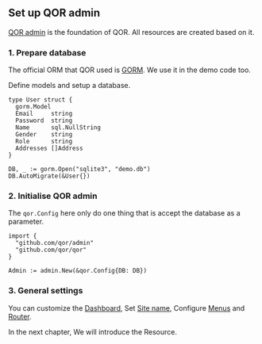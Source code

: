 ## Set up QOR admin

[QOR admin](https://github.com/qor/admin) is the foundation of QOR. All resources are created based on it.

### 1. Prepare database

The official ORM that QOR used is [GORM](http://jinzhu.me/gorm/). We use it in the demo code too.

Define models and setup a database.

```
type User struct {
  gorm.Model
  Email     string
  Password  string
  Name      sql.NullString
  Gender    string
  Role      string
  Addresses []Address
}

DB, _ := gorm.Open("sqlite3", "demo.db")
DB.AutoMigrate(&User{})
```

### 2. Initialise QOR admin

The `qor.Config` here only do one thing that is accept the database as a parameter.

```
import {
  "github.com/qor/admin"
  "github.com/qor/qor"
}

Admin := admin.New(&qor.Config{DB: DB})
```

### 3. General settings

You can customize the [Dashboard](../chapter2/dashboard.md#h1), Set [Site name](../chapter2/site_name.md#h1), Configure [Menus](../chapter2/menus.md#h1) and [Router](../chapter2/router.md#h1).

In the next chapter, We will introduce the Resource.
